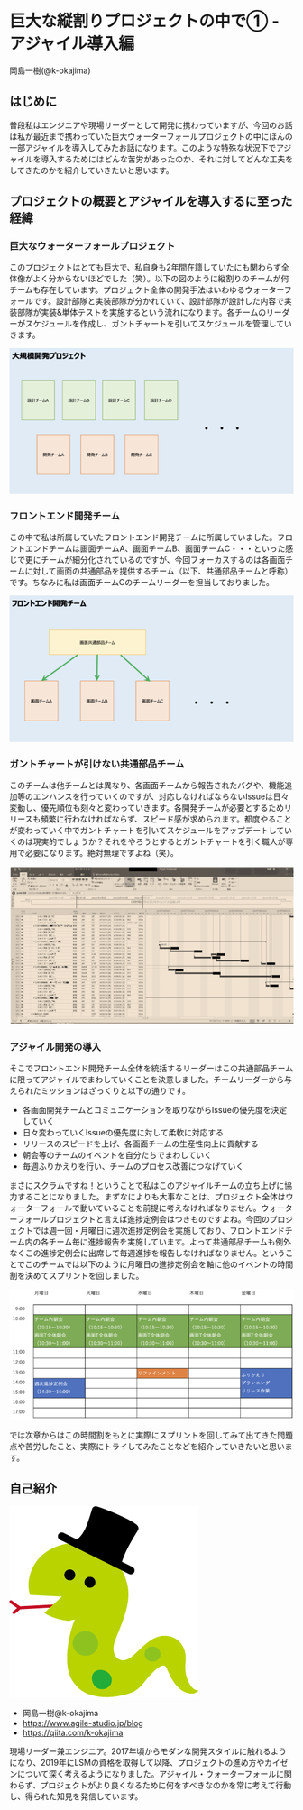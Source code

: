 # 巨大な縦割りプロジェクトの中で① - アジャイル導入編

<div class="flushright">岡島一樹(@k-okajima)</div>

## はじめに
普段私はエンジニアや現場リーダーとして開発に携わっていますが、今回のお話は私が最近まで携わっていた巨大ウォーターフォールプロジェクトの中にほんの一部アジャイルを導入してみたお話になります。このような特殊な状況下でアジャイルを導入するためにはどんな苦労があったのか、それに対してどんな工夫をしてきたのかを紹介していきたいと思います。

## プロジェクトの概要とアジャイルを導入するに至った経緯

### 巨大なウォーターフォールプロジェクト
このプロジェクトはとても巨大で、私自身も2年間在籍していたにも関わらず全体像がよく分からないほどでした（笑）。以下の図のように縦割りのチームが何チームも存在しています。プロジェクト全体の開発手法はいわゆるウォーターフォールです。設計部隊と実装部隊が分かれていて、設計部隊が設計した内容で実装部隊が実装&単体テストを実施するという流れになります。各チームのリーダーがスケジュールを作成し、ガントチャートを引いてスケジュールを管理していきます。

![プロジェクト全体図](images/chap-k-okajima1/project-all.png)

### フロントエンド開発チーム
この中で私は所属していたフロントエンド開発チームに所属していました。フロントエンドチームは画面チームA、画面チームB、画面チームC・・・といった感じで更にチームが細分化されているのですが、今回フォーカスするのは各画面チームに対して画面の共通部品を提供するチーム（以下、共通部品チームと呼称）です。ちなみに私は画面チームCのチームリーダーを担当しておりました。

![フロントエンド全体図](images/chap-k-okajima1/frontend-all.png)

### ガントチャートが引けない共通部品チーム
このチームは他チームとは異なり、各画面チームから報告されたバグや、機能追加等のエンハンスを行っていくのですが、対応しなければならないIssueは日々変動し、優先順位も刻々と変わっていきます。各開発チームが必要とするためリリースも頻繁に行わなければならず、スピード感が求められます。都度やることが変わっていく中でガントチャートを引いてスケジュールをアップデートしていくのは現実的でしょうか？それをやろうとするとガントチャートを引く職人が専用で必要になります。絶対無理ですよね（笑）。

![このようなガントチャートは引くのは非現実的](images/chap-k-okajima1/ganttchart.png)

### アジャイル開発の導入
そこでフロントエンド開発チーム全体を統括するリーダーはこの共通部品チームに限ってアジャイルでまわしていくことを決意しました。チームリーダーから与えられたミッションはざっくりと以下の通りです。
- 各画面開発チームとコミュニケーションを取りながらIssueの優先度を決定していく
- 日々変わっていくIssueの優先度に対して柔軟に対応する
- リリースのスピードを上げ、各画面チームの生産性向上に貢献する
- 朝会等のチームのイベントを自分たちでまわしていく
- 毎週ふりかえりを行い、チームのプロセス改善につなげていく

まさにスクラムですね！ということで私はこのアジャイルチームの立ち上げに協力することになりました。まずなによりも大事なことは、プロジェクト全体はウォーターフォールで動いていることを前提に考えなければなりません。ウォーターフォールプロジェクトと言えば進捗定例会はつきものですよね。今回のプロジェクトでは週一回・月曜日に週次進捗定例会を実施しており、フロントエンドチーム内の各チーム毎に進捗報告を実施しています。よって共通部品チームも例外なくこの進捗定例会に出席して毎週進捗を報告しなければなりません。ということでこのチームでは以下のように月曜日の進捗定例会を軸に他のイベントの時間割を決めてスプリントを回しました。

![進捗定例会を軸にしたイベント時間割](images/chap-k-okajima1/event1.png)

では次章からはこの時間割をもとに実際にスプリントを回してみて出てきた問題点や苦労したこと、実際にトライしてみたことなどを紹介していきたいと思います。

## 自己紹介
![岡島一樹](images/chap-k-okajima1/snake.png)

- 岡島一樹@k-okajima
- https://www.agile-studio.jp/blog
- https://qiita.com/k-okajima

現場リーダー兼エンジニア。2017年頃からモダンな開発スタイルに触れるようになり、2019年にLSMの資格を取得して以降、プロジェクトの進め方やカイゼンについて深く考えるようになりました。アジャイル・ウォーターフォールに関わらず、プロジェクトがより良くなるために何をすべきなのかを常に考えて行動し、得られた知見を発信しています。